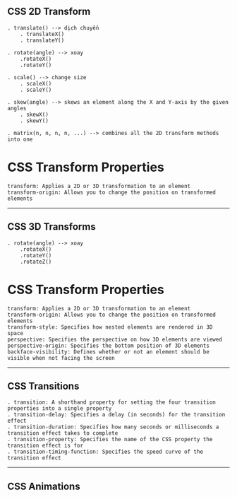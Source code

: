 ## CSS 2D Transform
    . translate() --> dịch chuyển
        . translateX()
        . translateY()

    . rotate(angle) --> xoay
        .rotateX()
        .rotateY()

    . scale() --> change size
        . scaleX()
        . scaleY()

    . skew(angle) --> skews an element along the X and Y-axis by the given angles
        . skewX()
        . skewY()

    . matrix(n, n, n, n, ...) --> combines all the 2D transform methods into one

# CSS Transform Properties
    transform: Applies a 2D or 3D transformation to an element
    transform-origin: Allows you to change the position on transformed elements


_____________________________________________________________________________
## CSS 3D Transforms
    . rotate(angle) --> xoay
        .rotateX()
        .rotateY()
        .rotateZ()
        
# CSS Transform Properties
    transform: Applies a 2D or 3D transformation to an element
    transform-origin: Allows you to change the position on transformed elements
    transform-style: Specifies how nested elements are rendered in 3D space
    perspective: Specifies the perspective on how 3D elements are viewed
    perspective-origin: Specifies the bottom position of 3D elements
    backface-visibility: Defines whether or not an element should be visible when not facing the screen


_____________________________________________________________________________
## CSS Transitions
    . transition: A shorthand property for setting the four transition properties into a single property
    . transition-delay: Specifies a delay (in seconds) for the transition effect
    . transition-duration: Specifies how many seconds or milliseconds a transition effect takes to complete
    . transition-property: Specifies the name of the CSS property the transition effect is for
    . transition-timing-function: Specifies the speed curve of the transition effect


_____________________________________________________________________________
## CSS Animations